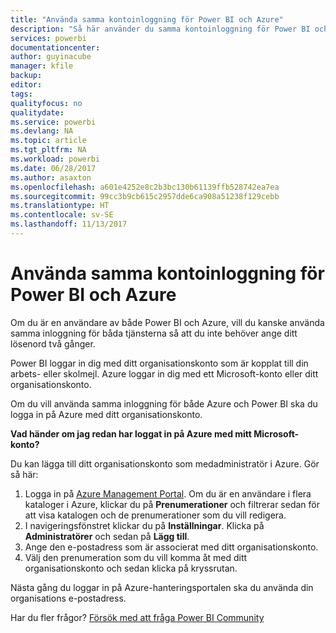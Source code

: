 ```yaml
---
title: "Använda samma kontoinloggning för Power BI och Azure"
description: "Så här använder du samma kontoinloggning för Power BI och Azure"
services: powerbi
documentationcenter: 
author: guyinacube
manager: kfile
backup: 
editor: 
tags: 
qualityfocus: no
qualitydate: 
ms.service: powerbi
ms.devlang: NA
ms.topic: article
ms.tgt_pltfrm: NA
ms.workload: powerbi
ms.date: 06/28/2017
ms.author: asaxton
ms.openlocfilehash: a601e4252e8c2b3bc130b61139ffb528742ea7ea
ms.sourcegitcommit: 99cc3b9cb615c2957dde6ca908a51238f129cebb
ms.translationtype: HT
ms.contentlocale: sv-SE
ms.lasthandoff: 11/13/2017
---
```

# <a name="using-the-same-account-for-power-bi-and-azure"></a>Använda samma kontoinloggning för Power BI och Azure
Om du är en användare av både Power BI och Azure, vill du kanske använda samma inloggning för båda tjänsterna så att du inte behöver ange ditt lösenord två gånger.

Power BI loggar in dig med ditt organisationskonto som är kopplat till din arbets- eller skolmejl.  Azure loggar in dig med ett Microsoft-konto eller ditt organisationskonto.

Om du vill använda samma inloggning för både Azure och Power BI ska du logga in på Azure med ditt organisationskonto.

**Vad händer om jag redan har loggat in på Azure med mitt Microsoft-konto?**

Du kan lägga till ditt organisationskonto som medadministratör i Azure.  Gör så här:

1. Logga in på [Azure Management Portal](http://manage.windowsazure.com/). Om du är en användare i flera kataloger i Azure, klickar du på **Prenumerationer** och filtrerar sedan för att visa katalogen och de prenumerationer som du vill redigera.
2. I navigeringsfönstret klickar du på **Inställningar**. Klicka på **Administratörer** och sedan på **Lägg till**.
3. Ange den e-postadress som är associerat med ditt organisationskonto.
4. Välj den prenumeration som du vill komma åt med ditt organisationskonto och sedan klicka på kryssrutan.

Nästa gång du loggar in på Azure-hanteringsportalen ska du använda din organisations e-postadress.

Har du fler frågor? [Försök med att fråga Power BI Community](http://community.powerbi.com/)


